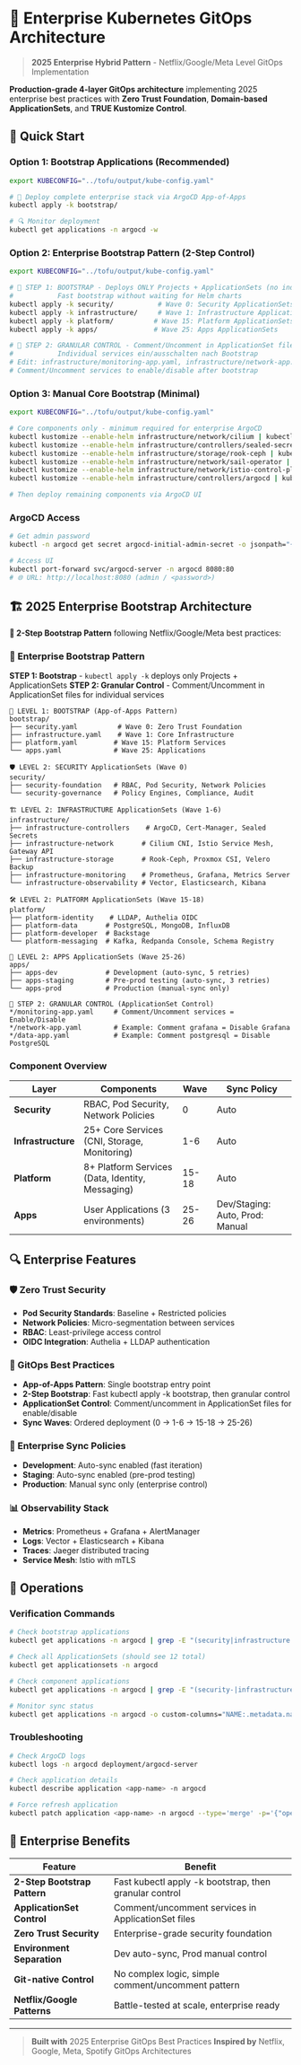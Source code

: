 # 🚀 Enterprise Kubernetes GitOps Architecture

> **2025 Enterprise Hybrid Pattern** - Netflix/Google/Meta Level GitOps Implementation

**Production-grade 4-layer GitOps architecture** implementing 2025 enterprise best practices with **Zero Trust Foundation**, **Domain-based ApplicationSets**, and **TRUE Kustomize Control**.

## 🎯 Quick Start

### Option 1: Bootstrap Applications (Recommended)

```bash
export KUBECONFIG="../tofu/output/kube-config.yaml"

# 🚀 Deploy complete enterprise stack via ArgoCD App-of-Apps
kubectl apply -k bootstrap/

# 🔍 Monitor deployment
kubectl get applications -n argocd -w
```

### Option 2: Enterprise Bootstrap Pattern (2-Step Control)

```bash
export KUBECONFIG="../tofu/output/kube-config.yaml"

# 🎯 STEP 1: BOOTSTRAP - Deploys ONLY Projects + ApplicationSets (no individual services)
#           Fast bootstrap without waiting for Helm charts
kubectl apply -k security/           # Wave 0: Security ApplicationSets
kubectl apply -k infrastructure/     # Wave 1: Infrastructure ApplicationSets
kubectl apply -k platform/          # Wave 15: Platform ApplicationSets
kubectl apply -k apps/              # Wave 25: Apps ApplicationSets

# 🎯 STEP 2: GRANULAR CONTROL - Comment/Uncomment in ApplicationSet files
#           Individual services ein/ausschalten nach Bootstrap
# Edit: infrastructure/monitoring-app.yaml, infrastructure/network-app.yaml, etc.
# Comment/Uncomment services to enable/disable after bootstrap
```

### Option 3: Manual Core Bootstrap (Minimal)

```bash
export KUBECONFIG="../tofu/output/kube-config.yaml"

# Core components only - minimum required for enterprise ArgoCD
kubectl kustomize --enable-helm infrastructure/network/cilium | kubectl apply -f -
kubectl kustomize --enable-helm infrastructure/controllers/sealed-secrets | kubectl apply -f -
kubectl kustomize --enable-helm infrastructure/storage/rook-ceph | kubectl apply -f -
kubectl kustomize --enable-helm infrastructure/network/sail-operator | kubectl apply -f -
kubectl kustomize --enable-helm infrastructure/network/istio-control-plane | kubectl apply -f -
kubectl kustomize --enable-helm infrastructure/controllers/argocd | kubectl apply -f -

# Then deploy remaining components via ArgoCD UI
```

### ArgoCD Access

```bash
# Get admin password
kubectl -n argocd get secret argocd-initial-admin-secret -o jsonpath="{.data.password}" | base64 -d

# Access UI
kubectl port-forward svc/argocd-server -n argocd 8080:80
# 🌐 URL: http://localhost:8080 (admin / <password>)
```


## 🏗️ 2025 Enterprise Bootstrap Architecture

**🎯 2-Step Bootstrap Pattern** following Netflix/Google/Meta best practices:

### 🚀 Enterprise Bootstrap Pattern

**STEP 1: Bootstrap** - `kubectl apply -k` deploys only Projects + ApplicationSets
**STEP 2: Granular Control** - Comment/Uncomment in ApplicationSet files for individual services

```
🚀 LEVEL 1: BOOTSTRAP (App-of-Apps Pattern)
bootstrap/
├── security.yaml          # Wave 0: Zero Trust Foundation
├── infrastructure.yaml    # Wave 1: Core Infrastructure
├── platform.yaml         # Wave 15: Platform Services
└── apps.yaml             # Wave 25: Applications

🛡️ LEVEL 2: SECURITY ApplicationSets (Wave 0)
security/
├── security-foundation   # RBAC, Pod Security, Network Policies
└── security-governance   # Policy Engines, Compliance, Audit

🏗️ LEVEL 2: INFRASTRUCTURE ApplicationSets (Wave 1-6)
infrastructure/
├── infrastructure-controllers    # ArgoCD, Cert-Manager, Sealed Secrets
├── infrastructure-network       # Cilium CNI, Istio Service Mesh, Gateway API
├── infrastructure-storage       # Rook-Ceph, Proxmox CSI, Velero Backup
├── infrastructure-monitoring    # Prometheus, Grafana, Metrics Server
└── infrastructure-observability # Vector, Elasticsearch, Kibana

🛠️ LEVEL 2: PLATFORM ApplicationSets (Wave 15-18)
platform/
├── platform-identity    # LLDAP, Authelia OIDC
├── platform-data       # PostgreSQL, MongoDB, InfluxDB
├── platform-developer  # Backstage
└── platform-messaging  # Kafka, Redpanda Console, Schema Registry

📱 LEVEL 2: APPS ApplicationSets (Wave 25-26)
apps/
├── apps-dev            # Development (auto-sync, 5 retries)
├── apps-staging        # Pre-prod testing (auto-sync, 3 retries)
└── apps-prod           # Production (manual-sync only)

🎯 STEP 2: GRANULAR CONTROL (ApplicationSet Control)
*/monitoring-app.yaml     # Comment/Uncomment services = Enable/Disable
*/network-app.yaml        # Example: Comment grafana = Disable Grafana
*/data-app.yaml           # Example: Comment postgresql = Disable PostgreSQL
```

### Component Overview

| Layer | Components | Wave | Sync Policy |
|-------|------------|------|-------------|
| **Security** | RBAC, Pod Security, Network Policies | 0 | Auto |
| **Infrastructure** | 25+ Core Services (CNI, Storage, Monitoring) | 1-6 | Auto |
| **Platform** | 8+ Platform Services (Data, Identity, Messaging) | 15-18 | Auto |
| **Apps** | User Applications (3 environments) | 25-26 | Dev/Staging: Auto, Prod: Manual |

## 🔍 Enterprise Features

### 🛡️ Zero Trust Security
- **Pod Security Standards**: Baseline + Restricted policies
- **Network Policies**: Micro-segmentation between services
- **RBAC**: Least-privilege access control
- **OIDC Integration**: Authelia + LLDAP authentication

### 🚀 GitOps Best Practices
- **App-of-Apps Pattern**: Single bootstrap entry point
- **2-Step Bootstrap**: Fast kubectl apply -k bootstrap, then granular control
- **ApplicationSet Control**: Comment/uncomment in ApplicationSet files for enable/disable
- **Sync Waves**: Ordered deployment (0 → 1-6 → 15-18 → 25-26)

### 🏢 Enterprise Sync Policies
- **Development**: Auto-sync enabled (fast iteration)
- **Staging**: Auto-sync enabled (pre-prod testing)
- **Production**: Manual sync only (enterprise control)

### 📊 Observability Stack
- **Metrics**: Prometheus + Grafana + AlertManager
- **Logs**: Vector + Elasticsearch + Kibana
- **Traces**: Jaeger distributed tracing
- **Service Mesh**: Istio with mTLS

## 🔧 Operations

### Verification Commands
```bash
# Check bootstrap applications
kubectl get applications -n argocd | grep -E "(security|infrastructure|platform|apps)$"

# Check all ApplicationSets (should see 12 total)
kubectl get applicationsets -n argocd

# Check component applications
kubectl get applications -n argocd | grep -E "(security-|infrastructure-|platform-|apps-)"

# Monitor sync status
kubectl get applications -n argocd -o custom-columns="NAME:.metadata.name,SYNC:.status.sync.status,HEALTH:.status.health.status"
```

### Troubleshooting
```bash
# Check ArgoCD logs
kubectl logs -n argocd deployment/argocd-server

# Check application details
kubectl describe application <app-name> -n argocd

# Force refresh application
kubectl patch application <app-name> -n argocd --type='merge' -p='{"operation":{"initiatedBy":{"username":"admin"},"sync":{"revision":"HEAD"}}}'
```

## 🎯 Enterprise Benefits

| Feature | Benefit |
|---------|---------|
| **2-Step Bootstrap Pattern** | Fast kubectl apply -k bootstrap, then granular control |
| **ApplicationSet Control** | Comment/uncomment services in ApplicationSet files |
| **Zero Trust Security** | Enterprise-grade security foundation |
| **Environment Separation** | Dev auto-sync, Prod manual control |
| **Git-native Control** | No complex logic, simple comment/uncomment pattern |
| **Netflix/Google Patterns** | Battle-tested at scale, enterprise ready |

---

> **Built with** 2025 Enterprise GitOps Best Practices
> **Inspired by** Netflix, Google, Meta, Spotify GitOps Architectures
